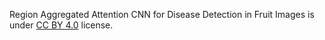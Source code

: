 Region Aggregated Attention CNN for Disease Detection in Fruit Images is under [CC BY 4.0](https://creativecommons.org/licenses/by/4.0/legalcode) license.